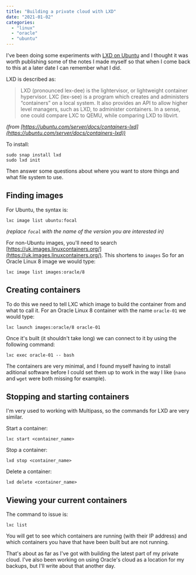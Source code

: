 ```yaml
---
title: "Building a private cloud with LXD"
date: "2021-01-02"
categories: 
  - "linux"
  - "oracle"
  - "ubuntu"
---
```


I've been doing some experiments with [LXD on Ubuntu](https://ubuntu.com/server/docs/containers-lxd) and I thought it was worth publishing some of the notes I made myself so that when I come back to this at a later date I can remember what I did.

LXD is described as:

> LXD (pronounced lex-dee) is the lightervisor, or lightweight container hypervisor. LXC (lex-see) is a program which creates and administers “containers” on a local system. It also provides an API to allow higher level managers, such as LXD, to administer containers. In a sense, one could compare LXC to QEMU, while comparing LXD to libvirt.

_(from [https://ubuntu.com/server/docs/containers-lxd](https://ubuntu.com/server/docs/containers-lxd))_

To install:

```
sudo snap install lxd
sudo lxd init
```

Then answer some questions about where you want to store things and what file system to use.

## Finding images

For Ubuntu, the syntax is:

```
lxc image list ubuntu:focal
```

_(replace `focal` with the name of the version you are interested in)_

For non-Ubuntu images, you'll need to search [https://uk.images.linuxcontainers.org/](https://uk.images.linuxcontainers.org/). This shortens to `images` So for an Oracle Linux 8 image we would type:

```
lxc image list images:oracle/8
```

## Creating containers

To do this we need to tell LXC which image to build the container from and what to call it. For an Oracle Linux 8 container with the name `oracle-01` we would type:

```
lxc launch images:oracle/8 oracle-01
```

Once it's built (it shouldn't take long) we can connect to it by using the following command:

```
lxc exec oracle-01 -- bash
```

The containers are very minimal, and I found myself having to install aditional software before I could set them up to work in the way I like (`nano` and `wget` were both missing for example).

## Stopping and starting containers

I'm very used to working with Multipass, so the commands for LXD are very similar.

Start a container:

```
lxc start <container_name>
```

Stop a container:

```
lxd stop <container_name>
```

Delete a container:

```
lxd delete <container_name>
```

## Viewing your current containers

The command to issue is:

```
lxc list
```

You will get to see which containers are running (with their IP address) and which containers you have that have been built but are not running.

That's about as far as I've got with building the latest part of my private cloud. I've also been working on using Oracle's cloud as a location for my backups, but I'll write about that another day.
